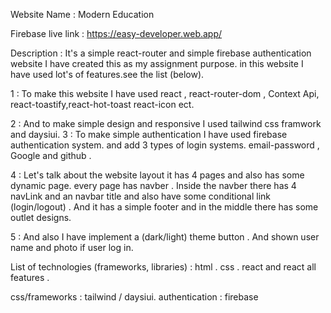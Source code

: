 
Website Name :  Modern Education

Firebase live link :
https://easy-developer.web.app/

Description :
It's a simple react-router and simple  firebase authentication website I have created this as  my assignment purpose. in this website I have used lot's of features.see the list (below).

1 : To make this website I have used react , react-router-dom , Context Api, react-toastify,react-hot-toast react-icon  ect.

2 : And to make simple design and responsive I used tailwind css framwork and daysiui.
3 : To make simple authentication I have used  firebase authentication system. and add 3 types of login systems. email-password , Google and github .

4 : Let's talk about the website layout it has 4 pages and also has some dynamic page. every page has navber . Inside the navber there has 4 navLink and an navbar title  and also have some  conditional link (login/logout) . And it has a simple footer and in the middle there has some outlet designs.

5 : And also I have implement a (dark/light) theme  button . And shown user name and photo if user log in.

List of technologies (frameworks, libraries) : 
html . css . react and react all features . 

css/frameworks : tailwind / daysiui. 
authentication : firebase 